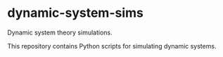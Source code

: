 # dynamic-system-sims

Dynamic system theory simulations.

This repository contains Python scripts for simulating dynamic systems.